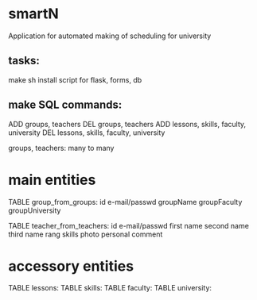 smartN
======

Аpplication for automated making of scheduling for university 

tasks:
------
make sh install script for flask, forms, db

make SQL commands:
------------------
ADD groups, teachers
DEL groups, teachers
ADD lessons, skills, faculty, university
DEL lessons, skills, faculty, university

groups, teachers: many to many

main entities
=============

TABLE group_from_groups:
id
e-mail/passwd
groupName
groupFaculty
groupUniversity

TABLE teacher_from_teachers:
id
e-mail/passwd
first name
second name
third name
rang
skills
photo
personal comment

accessory entities
==================

TABLE lessons:
TABLE skills:
TABLE faculty:
TABLE university:
